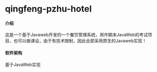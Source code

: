 # qingfeng-pzhu-hotel

#### 介绍
这是一个基于Javaweb开发的一个餐饮管理系统，用作期末JavaWeb的考试项目，也可以做课设，由于有技术限制，因此全部采用原生的Javaweb实现！

#### 软件架构
基于JavaWeb实现
